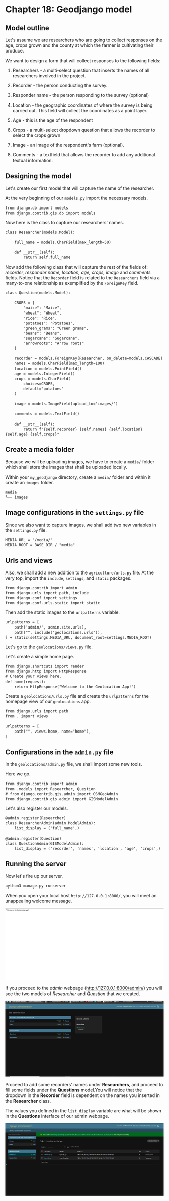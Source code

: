 
# Chapter 18: Geodjango model 

## Model outline

Let's assume we are researchers who are going to collect responses on the age, crops grown and the county at which the farmer is cultivating their produce.

We want to design a form that will collect responses to the following fields:

1. Researchers - a multi-select question that inserts the names of all researchers involved in the project.

2. Recorder - the person conducting the survey.

3. Responder name - the person responding to the survey (optional)

4. Location - the geographic coordinates of where the survey is being carried out. This field will collect the coordinates as a point layer.

5. Age - this is the age of the respondent 

6. Crops - a multi-select dropdown question that allows the recorder to select the crops grown

7. Image - an image of the respondent's farm (optional).

8. Comments - a textfield that allows the recorder to add any additional textual information.

## Designing the model 

Let's create our first model that will capture the name of the researcher.

At the very beginning of our `models.py` import the necessary models.

```
from django.db import models
from django.contrib.gis.db import models
```

Now here is the class to capture our researchers' names.

```
class Researcher(models.Model):

    full_name = models.CharField(max_length=50)

    def __str__(self):
        return self.full_name

```

Now add the following class that will capture the rest of the fields of: *recorder, responder name, location, age, crops, image* and *comments* fields. Notice that the `Recorder` field is related to the `Researchers` field via a many-to-one relationship as exemplified by the `ForeignKey` field. 

```
class Question(models.Model):

    CROPS = {
        "maize": "Maize",
        "wheat": "Wheat",
        "rice": "Rice",
        "potatoes": "Potatoes",
        "green_grams": "Green grams",
        "beans": "Beans",
        "sugarcane": "Sugarcane",
        "arrowroots": "Arrow roots"
    }

    recorder = models.ForeignKey(Researcher, on_delete=models.CASCADE)
    names = models.CharField(max_length=100)
    location = models.PointField()
    age = models.IntegerField()
    crops = models.CharField(
        choices=CROPS,
        default="potatoes"
    )

    image = models.ImageField(upload_to='images/')

    comments = models.TextField()

    def __str__(self):
        return f"{self.recorder} {self.names} {self.location} {self.age} {self.crops}"

```

## Create a media folder

Because we will be uploading images, we have to create a `media/` folder which shall store the images that shall be uploaded locally. 

Within your `my_geodjango` directory, create a `media/` folder and within it create an `images` folder.

```
media
└── images
```

## Image configurations in the `settings.py` file 

Since we also want to capture images, we shall add two new variables in the `settings.py` file.

```
MEDIA_URL = "/media/"
MEDIA_ROOT = BASE_DIR / "media"

```

## Urls and views 

Also, we shall add a new addition to the `agriculture/urls.py` file. At the very top, import the `include`, `settings`, and `static` packages.

```
from django.contrib import admin
from django.urls import path, include 
from django.conf import settings
from django.conf.urls.static import static
```

Then add the static images to the `urlpatterns` variable.

```
urlpatterns = [
    path('admin/', admin.site.urls),
    path("", include("geolocations.urls")),
] + static(settings.MEDIA_URL, document_root=settings.MEDIA_ROOT)

```

Let's go to the `geolocations/views.py` file. 

Let's create a simple home page.

```
from django.shortcuts import render
from django.http import HttpResponse
# Create your views here.
def home(request):
    return HttpResponse("Welcome to the Geolocation App!")

```

Create a `geolocations/urls.py` file and create the `urlpatterns` for the homepage view of our `geolocations` app.

```
from django.urls import path
from . import views

urlpatterns = [
    path("", views.home, name="home"), 
]

```

## Configurations in the `admin.py` file 

In the `geolocations/admin.py` file, we shall import some new tools.

Here we go.

```
from django.contrib import admin
from .models import Researcher, Question
# from django.contrib.gis.admin import OSMGeoAdmin
from django.contrib.gis.admin import GISModelAdmin

```

Let's also register our models.

```
@admin.register(Researcher)
class ResearcherAdmin(admin.ModelAdmin):
    list_display = ('full_name',)

@admin.register(Question)
class QuestionAdmin(GISModelAdmin):
    list_display = ('recorder', 'names', 'location', 'age', 'crops',)

```

## Running the server 

Now let's fire up our server.

```
python3 manage.py runserver
```

When you open your local host `http://127.0.0.1:8000/`, you will meet an unappealing welcome message.

![Geolocation home page](images/geolocation_home_page.PNG)

If you proceed to the *admin* webpage (http://127.0.0.1:8000/admin/) you will see the two models of *Researcher* and *Question* that we created.

![Geolocation models](images/geolocation_models.PNG)

Proceed to add some recorders' names under **Researchers**, and proceed to fill some fields under the **Questions** model.You will notice that the dropdown in the **Recorder** field is dependent on the names you inserted in the **Researcher** class.

The values you defined in the `list_display` variable are what will be shown in the **Questions** interface of our admin webpage. 

![Responses to our geolocation questions](images/geolocation_responses.PNG)


